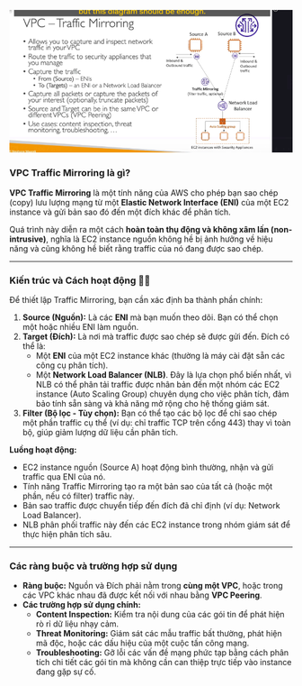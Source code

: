 ![1748508456717](image/vpc-traffic-mirroring/1748508456717.png)

### VPC Traffic Mirroring là gì?

**VPC Traffic Mirroring** là một tính năng của AWS cho phép bạn sao chép (copy) lưu lượng mạng từ một **Elastic Network Interface (ENI)** của một EC2 instance và gửi bản sao đó đến một đích khác để phân tích.

Quá trình này diễn ra một cách **hoàn toàn thụ động và không xâm lấn (non-intrusive)**, nghĩa là EC2 instance nguồn không hề bị ảnh hưởng về hiệu năng và cũng không hề biết rằng traffic của nó đang được sao chép.

---

### Kiến trúc và Cách hoạt động 🕵️‍♂️

Để thiết lập Traffic Mirroring, bạn cần xác định ba thành phần chính:

1.  **Source (Nguồn):** Là các **ENI** mà bạn muốn theo dõi. Bạn có thể chọn một hoặc nhiều ENI làm nguồn.
2.  **Target (Đích):** Là nơi mà traffic được sao chép sẽ được gửi đến. Đích có thể là:
    - Một **ENI** của một EC2 instance khác (thường là máy cài đặt sẵn các công cụ phân tích).
    - Một **Network Load Balancer (NLB)**. Đây là lựa chọn phổ biến nhất, vì NLB có thể phân tải traffic được nhân bản đến một nhóm các EC2 instance (Auto Scaling Group) chuyên dụng cho việc phân tích, đảm bảo tính sẵn sàng và khả năng mở rộng cho hệ thống giám sát.
3.  **Filter (Bộ lọc - Tùy chọn):** Bạn có thể tạo các bộ lọc để chỉ sao chép một phần traffic cụ thể (ví dụ: chỉ traffic TCP trên cổng 443) thay vì toàn bộ, giúp giảm lượng dữ liệu cần phân tích.

**Luồng hoạt động:**

- EC2 instance nguồn (Source A) hoạt động bình thường, nhận và gửi traffic qua ENI của nó.
- Tính năng Traffic Mirroring tạo ra một bản sao của tất cả (hoặc một phần, nếu có filter) traffic này.
- Bản sao traffic được chuyển tiếp đến đích đã chỉ định (ví dụ: Network Load Balancer).
- NLB phân phối traffic này đến các EC2 instance trong nhóm giám sát để thực hiện phân tích sâu.

---

### Các ràng buộc và trường hợp sử dụng

- **Ràng buộc:** Nguồn và Đích phải nằm trong **cùng một VPC**, hoặc trong các VPC khác nhau đã được kết nối với nhau bằng **VPC Peering**.
- **Các trường hợp sử dụng chính:**
  - **Content Inspection:** Kiểm tra nội dung của các gói tin để phát hiện rò rỉ dữ liệu nhạy cảm.
  - **Threat Monitoring:** Giám sát các mẫu traffic bất thường, phát hiện mã độc, hoặc các dấu hiệu của một cuộc tấn công mạng.
  - **Troubleshooting:** Gỡ lỗi các vấn đề mạng phức tạp bằng cách phân tích chi tiết các gói tin mà không cần can thiệp trực tiếp vào instance đang gặp sự cố.
